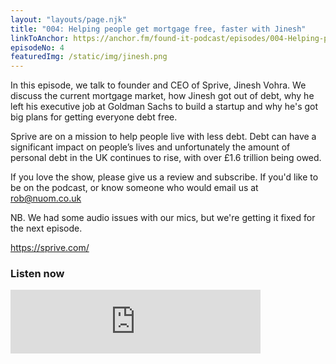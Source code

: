 ```yaml
---
layout: "layouts/page.njk"
title: "004: Helping people get mortgage free, faster with Jinesh"
linkToAnchor: https://anchor.fm/found-it-podcast/episodes/004-Helping-people-get-mortgage-free--faster-with-Jinesh-Vohra--founder-and-CEO-of-Sprive-em7mc4
episodeNo: 4
featuredImg: /static/img/jinesh.png
---
```


In this episode, we talk to founder and CEO of Sprive,  Jinesh Vohra. We discuss the current mortgage market, how Jinesh got out of debt, why he left his executive job at Goldman Sachs to build a startup and why he's got big plans for getting everyone debt free.

<!--more-->

Sprive are on a mission to help people live with less debt. Debt can have a significant impact on people’s lives and unfortunately the amount of personal debt in the UK continues to rise, with over £1.6 trillion being owed.

If you love the show, please give us a review and subscribe. If you'd like to be on the podcast, or know someone who would email us at rob@nuom.co.uk

NB. We had some audio issues with our mics, but we're getting it fixed for the next episode.

https://sprive.com/

### Listen now
<iframe src="https://anchor.fm/found-it-podcast/embed/episodes/004-Helping-people-get-mortgage-free--faster-with-Jinesh-Vohra--founder-and-CEO-of-Sprive-em7mc4" height="102px" width="400px" frameborder="0" scrolling="no"></iframe>
